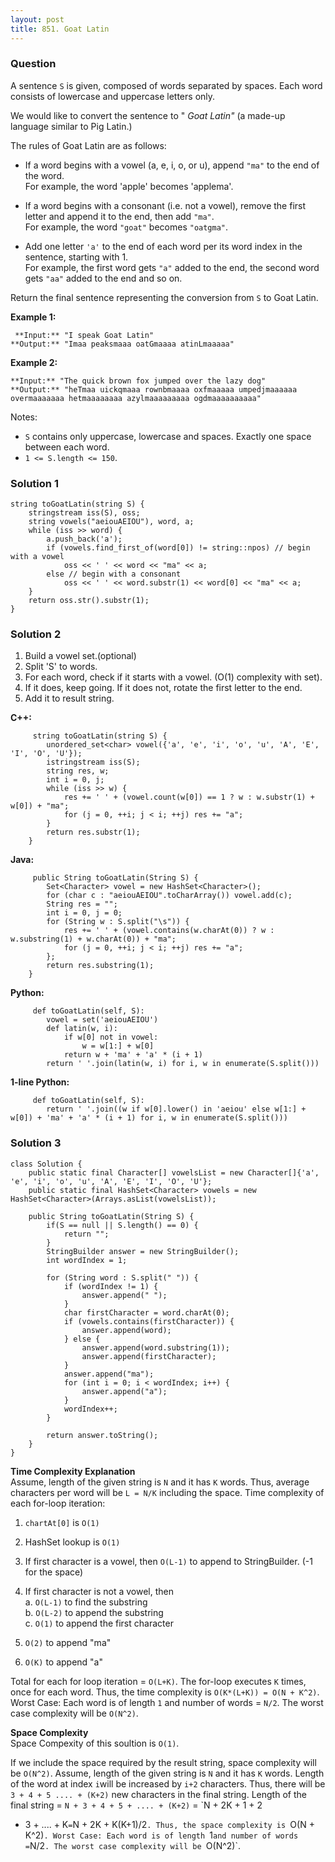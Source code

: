 ```yaml
---
layout: post
title: 851. Goat Latin
---
```

### Question
A sentence `S` is given, composed of words separated by spaces. Each word
consists of lowercase and uppercase letters only.

We would like to convert the sentence to " _Goat Latin"_  (a made-up language
similar to Pig Latin.)

The rules of Goat Latin are as follows:

  * If a word begins with a vowel (a, e, i, o, or u), append `"ma"` to the end of the word.  
For example, the word 'apple' becomes 'applema'.  


  * If a word begins with a consonant (i.e. not a vowel), remove the first letter and append it to the end, then add `"ma"`.  
For example, the word `"goat"` becomes `"oatgma"`.  


  * Add one letter `'a'` to the end of each word per its word index in the sentence, starting with 1.  
For example, the first word gets `"a"` added to the end, the second word gets
`"aa"` added to the end and so on.

Return the final sentence representing the conversion from `S` to Goat Latin.



 **Example 1:**

    
    
     **Input:** "I speak Goat Latin"
    **Output:** "Imaa peaksmaaa oatGmaaaa atinLmaaaaa"
    

**Example 2:**

    
    
    **Input:** "The quick brown fox jumped over the lazy dog"
    **Output:** "heTmaa uickqmaaa rownbmaaaa oxfmaaaaa umpedjmaaaaaa overmaaaaaaa hetmaaaaaaaa azylmaaaaaaaaa ogdmaaaaaaaaaa"
    



Notes:

  * `S` contains only uppercase, lowercase and spaces. Exactly one space between each word.
  * `1 <= S.length <= 150`.

### Solution 1
    
    
    string toGoatLatin(string S) {
        stringstream iss(S), oss;
        string vowels("aeiouAEIOU"), word, a;
        while (iss >> word) {
            a.push_back('a');
            if (vowels.find_first_of(word[0]) != string::npos) // begin with a vowel
                oss << ' ' << word << "ma" << a;
            else // begin with a consonant
                oss << ' ' << word.substr(1) << word[0] << "ma" << a;
        }
        return oss.str().substr(1);
    }
    


### Solution 2
  1. Build a vowel set.(optional)
  2. Split 'S' to words.
  3. For each word, check if it starts with a vowel. (O(1) complexity with set).
  4. If it does, keep going. If it does not, rotate the first letter to the end.
  5. Add it to result string.

 **C++:**

    
    
         string toGoatLatin(string S) {
            unordered_set<char> vowel({'a', 'e', 'i', 'o', 'u', 'A', 'E', 'I', 'O', 'U'});
            istringstream iss(S);
            string res, w;
            int i = 0, j;
            while (iss >> w) {
                res += ' ' + (vowel.count(w[0]) == 1 ? w : w.substr(1) + w[0]) + "ma";
                for (j = 0, ++i; j < i; ++j) res += "a";
            }
            return res.substr(1);
        }
    

**Java:**

    
    
         public String toGoatLatin(String S) {
            Set<Character> vowel = new HashSet<Character>();
            for (char c : "aeiouAEIOU".toCharArray()) vowel.add(c);
            String res = "";
            int i = 0, j = 0;
            for (String w : S.split("\s")) {
                res += ' ' + (vowel.contains(w.charAt(0)) ? w : w.substring(1) + w.charAt(0)) + "ma";
                for (j = 0, ++i; j < i; ++j) res += "a";
            };
            return res.substring(1);
        }
    
    

**Python:**

    
    
         def toGoatLatin(self, S):
            vowel = set('aeiouAEIOU')
            def latin(w, i):
                if w[0] not in vowel:
                    w = w[1:] + w[0]
                return w + 'ma' + 'a' * (i + 1)
            return ' '.join(latin(w, i) for i, w in enumerate(S.split()))
    

**1-line Python:**

    
    
         def toGoatLatin(self, S):
            return ' '.join((w if w[0].lower() in 'aeiou' else w[1:] + w[0]) + 'ma' + 'a' * (i + 1) for i, w in enumerate(S.split()))
    


### Solution 3
    
    
    class Solution {
        public static final Character[] vowelsList = new Character[]{'a', 'e', 'i', 'o', 'u', 'A', 'E', 'I', 'O', 'U'};
        public static final HashSet<Character> vowels = new HashSet<Character>(Arrays.asList(vowelsList));
        
        public String toGoatLatin(String S) {
            if(S == null || S.length() == 0) {
                return "";
            }
            StringBuilder answer = new StringBuilder();
            int wordIndex = 1;
            
            for (String word : S.split(" ")) {
                if (wordIndex != 1) {
                    answer.append(" ");
                }
                char firstCharacter = word.charAt(0);
                if (vowels.contains(firstCharacter)) {
                    answer.append(word);
                } else {
                    answer.append(word.substring(1));
                    answer.append(firstCharacter);
                }
                answer.append("ma");
                for (int i = 0; i < wordIndex; i++) {
                    answer.append("a");
                }
                wordIndex++;
            }
            
            return answer.toString();
        }
    }
    

**Time Complexity Explanation**  
Assume, length of the given string is `N` and it has `K` words. Thus, average
characters per word will be `L = N/K` including the space. Time complexity of
each for-loop iteration:

  1. `chartAt[0]` is `O(1)`
  2. HashSet lookup is `O(1)`
  3. If first character is a vowel, then `O(L-1)` to append to StringBuilder. (-1 for the space)
  4. If first character is not a vowel, then  
a. `O(L-1)` to find the substring  
b. `O(L-2)` to append the substring  
c. `O(1)` to append the first character

  5. `O(2)` to append "ma"
  6. `O(K)` to append "a"

Total for each for loop iteration = `O(L+K)`. The for-loop executes `K` times,
once for each word. Thus, the time complexity is `O(K*(L+K)) = O(N + K^2)`.
Worst Case: Each word is of length `1` and number of words = `N/2`. The worst
case complexity will be `O(N^2)`.

 **Space Complexity**  
Space Compexity of this soultion is `O(1)`.

If we include the space required by the result string, space complexity will
be `O(N^2)`. Assume, length of the given string is `N` and it has `K` words.
Length of the word at index `i`will be increased by `i+2` characters. Thus,
there will be `3 + 4 + 5 .... + (K+2)` new characters in the final string.
Length of the final string = `N + 3 + 4 + 5 + .... + (K+2)` = `N + 2K + 1 + 2
+ 3 + .... + K` = `N + 2K + K(K+1)/2`. Thus, the space complexity is `O(N +
K^2)`. Worst Case: Each word is of length `1` and number of words = `N/2`. The
worst case complexity will be `O(N^2)`.



